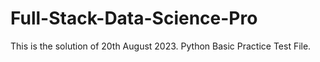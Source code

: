 # Full-Stack-Data-Science-Pro
This is the solution of 20th August 2023. Python Basic Practice Test File.
